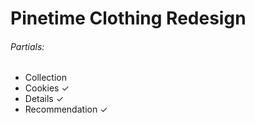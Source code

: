 # Pinetime Clothing Redesign

###### Partials:
- Collection
- Cookies ✓
- Details ✓
- Recommendation ✓
